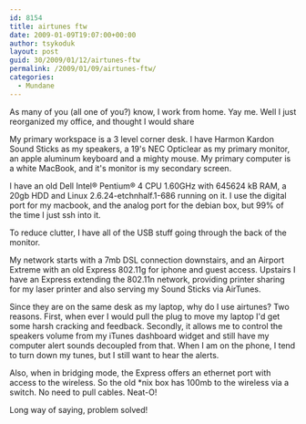 ```yaml
---
id: 8154
title: airtunes ftw
date: 2009-01-09T19:07:00+00:00
author: tsykoduk
layout: post
guid: 30/2009/01/12/airtunes-ftw
permalink: /2009/01/09/airtunes-ftw/
categories:
  - Mundane
---
```

<p>As many of you (all one of you?) know, I work from home. Yay me. Well I just reorganized my office, and thought I would share</p>

<!--more-->

<p>My primary workspace is a 3 level corner desk. I have Harmon Kardon Sound Sticks as my speakers, a 19's <span class="caps">NEC</span> Opticlear as my primary monitor, an apple aluminum keyboard and a mighty mouse. My primary computer is a white MacBook, and it's monitor is my secondary screen.</p>


<p>I have an old Dell Intel&#174; Pentium&#174; 4 <span class="caps">CPU 1</span>.60GHz with  645624 kB <span class="caps">RAM</span>, a 20gb <span class="caps">HDD</span> and Linux 2.6.24-etchnhalf.1-686 running on it. I use the digital port for my macbook, and the analog port for the debian box, but 99% of the time I just ssh into it.</p>


<p>To reduce clutter, I have all of the <span class="caps">USB</span> stuff going through the back of the monitor.</p>


<p>My network starts with a 7mb <span class="caps">DSL</span> connection downstairs, and an Airport Extreme with an old Express 802.11g for iphone and guest access. Upstairs I have an Express extending the 802.11n network, providing printer sharing for my laser printer and also serving my Sound Sticks via AirTunes.</p>


<p>Since they are on the same desk as my laptop, why do I use airtunes? Two reasons. First, when ever I would pull the plug to move my laptop I'd get some harsh cracking and feedback. Secondly, it allows me to control the speakers volume from my iTunes dashboard widget and still have my computer alert sounds decoupled from that. When I am on the phone, I tend to turn down my tunes, but I still want to hear the alerts.</p>


<p>Also, when in bridging mode, the Express offers an ethernet port with access to the wireless. So the old *nix box has 100mb to the wireless via a switch. No need to pull cables. Neat-O!</p>


<p>Long way of saying, problem solved!</p>